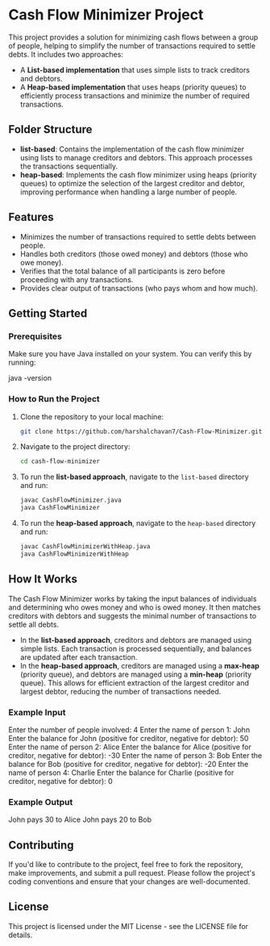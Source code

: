 # Cash Flow Minimizer Project

This project provides a solution for minimizing cash flows between a group of people, helping to simplify the number of transactions required to settle debts. It includes two approaches:
- A **List-based implementation** that uses simple lists to track creditors and debtors.
- A **Heap-based implementation** that uses heaps (priority queues) to efficiently process transactions and minimize the number of required transactions.

## Folder Structure

- **list-based**: Contains the implementation of the cash flow minimizer using lists to manage creditors and debtors. This approach processes the transactions sequentially.
- **heap-based**: Implements the cash flow minimizer using heaps (priority queues) to optimize the selection of the largest creditor and debtor, improving performance when handling a large number of people.

## Features

- Minimizes the number of transactions required to settle debts between people.
- Handles both creditors (those owed money) and debtors (those who owe money).
- Verifies that the total balance of all participants is zero before proceeding with any transactions.
- Provides clear output of transactions (who pays whom and how much).

## Getting Started

### Prerequisites

Make sure you have Java installed on your system. You can verify this by running:

java -version


### How to Run the Project

1. Clone the repository to your local machine:

    ```bash
    git clone https://github.com/harshalchavan7/Cash-Flow-Minimizer.git
    ```

2. Navigate to the project directory:

    ```bash
    cd cash-flow-minimizer
    ```

3. To run the **list-based approach**, navigate to the `list-based` directory and run:

    ```bash
    javac CashFlowMinimizer.java
    java CashFlowMinimizer
    ```

4. To run the **heap-based approach**, navigate to the `heap-based` directory and run:

    ```bash
    javac CashFlowMinimizerWithHeap.java
    java CashFlowMinimizerWithHeap
    ```
## How It Works

The Cash Flow Minimizer works by taking the input balances of individuals and determining who owes money and who is owed money. It then matches creditors with debtors and suggests the minimal number of transactions to settle all debts.

- In the **list-based approach**, creditors and debtors are managed using simple lists. Each transaction is processed sequentially, and balances are updated after each transaction.
- In the **heap-based approach**, creditors are managed using a **max-heap** (priority queue), and debtors are managed using a **min-heap** (priority queue). This allows for efficient extraction of the largest creditor and largest debtor, reducing the number of transactions needed.

### Example Input

Enter the number of people involved: 4
Enter the name of person 1: John
Enter the balance for John (positive for creditor, negative for debtor): 50
Enter the name of person 2: Alice
Enter the balance for Alice (positive for creditor, negative for debtor): -30
Enter the name of person 3: Bob
Enter the balance for Bob (positive for creditor, negative for debtor): -20
Enter the name of person 4: Charlie
Enter the balance for Charlie (positive for creditor, negative for debtor): 0


### Example Output

John pays 30 to Alice
John pays 20 to Bob


## Contributing
If you'd like to contribute to the project, feel free to fork the repository, make improvements, and submit a pull request. Please follow the project's coding conventions and ensure that your changes are well-documented.

## License
This project is licensed under the MIT License - see the LICENSE file for details.